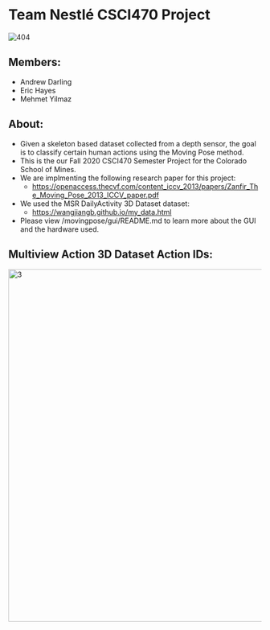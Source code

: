 # Team Nestlé CSCI470 Project

![404](https://user-images.githubusercontent.com/15916367/100955370-a8d1d600-34d3-11eb-96f8-fdf94ea4b402.png)

## Members:
- Andrew Darling
- Eric Hayes
- Mehmet Yilmaz

## About:
- Given a skeleton based dataset collected from a depth sensor, the goal is to classify certain human actions using the Moving Pose method. 
- This is the our Fall 2020 CSCI470 Semester Project for the Colorado School of Mines.
- We are implmenting the following research paper for this project:
  - https://openaccess.thecvf.com/content_iccv_2013/papers/Zanfir_The_Moving_Pose_2013_ICCV_paper.pdf
- We used the MSR DailyActivity 3D Dataset dataset:
  - https://wangjiangb.github.io/my_data.html
- Please view /movingpose/gui/README.md to learn more about the GUI and the hardware used.

## Multiview Action 3D Dataset Action IDs:
<img width="701" alt="3" src="https://user-images.githubusercontent.com/15916367/85251734-4bf7cd00-b417-11ea-8003-de9340da3c0c.png">

